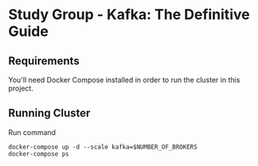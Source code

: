 # Study Group - Kafka: The Definitive Guide

## Requirements

You'll need Docker Compose installed in order to run the cluster in this project.

## Running Cluster

Run command

```shell
docker-compose up -d --scale kafka=$NUMBER_OF_BROKERS
docker-compose ps
```
